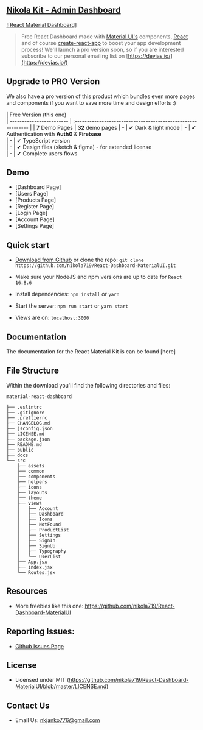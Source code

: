 ## [Nikola Kit - Admin Dashboard]()

[![React Material Dashboard]]()

> Free React Dashboard made with [Material UI's](https://material-ui.com/?ref=devias-io) components, [React](https://reactjs.org/?ref=devias-io) and of course [create-react-app](https://facebook.github.io/create-react-app/?ref=devias-io) to boost your app development process! We'll launch a pro version soon, so if you are interested subscribe to our personal emailing list on [https://devias.io/](https://devias.io/)

## Upgrade to PRO Version

We also have a pro version of this product which bundles even more pages and components if you want to save more time and design efforts :)

| Free Version (this one)  
| ------------------------ | :----------------------------------------------------------- |
| **7** Demo Pages | **32** demo pages
| - | ✔ Dark & light mode
| - | ✔ Authentication with **Auth0** & **Firebase**  
| - | ✔ TypeScript version  
| - | ✔ Design files (sketch & figma) - for extended license  
| - | ✔ Complete users flows

## Demo

- [Dashboard Page]
- [Users Page]
- [Products Page]
- [Register Page]
- [Login Page]
- [Account Page]
- [Settings Page]

## Quick start

- [Download from Github](https://github.com/nikola719/React-Dashboard-MaterialUI/archive/master.zip) or clone the repo: `git clone https://github.com/nikola719/React-Dashboard-MaterialUI.git`

- Make sure your NodeJS and npm versions are up to date for `React 16.8.6`

- Install dependencies: `npm install` or `yarn`

- Start the server: `npm run start` or `yarn start`

- Views are on: `localhost:3000`

## Documentation

The documentation for the React Material Kit is can be found [here]

## File Structure

Within the download you'll find the following directories and files:

```
material-react-dashboard

├── .eslintrc
├── .gitignore
├── .prettierrc
├── CHANGELOG.md
├── jsconfig.json
├── LICENSE.md
├── package.json
├── README.md
├── public
├── docs
└── src
	├── assets
	├── common
	├── components
	├── helpers
	├── icons
	├── layouts
	├── theme
	├── views
	│	├── Account
	│	├── Dashboard
	│	├── Icons
	│	├── NotFound
	│	├── ProductList
	│	├── Settings
	│	├── SignIn
	│	├── SignUp
	│	├── Typography
	│	└── UserList
	├── App.jsx
	├── index.jsx
	└── Routes.jsx
```

## Resources

- More freebies like this one: <https://github.com/nikola719/React-Dashboard-MaterialUI>

## Reporting Issues:

- [Github Issues Page](https://github.com/nikola719/React-Dashboard-MaterialUI/issues?ref=nikola719)

## License

- Licensed under MIT (https://github.com/nikola719/React-Dashboard-MaterialUI/blob/master/LICENSE.md)

## Contact Us

- Email Us: nkjanko776@gmail.com
